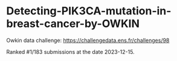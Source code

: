 # Detecting-PIK3CA-mutation-in-breast-cancer-by-OWKIN

Owkin data challenge: https://challengedata.ens.fr/challenges/98

Ranked #1/183 submissions at the date 2023-12-15.
